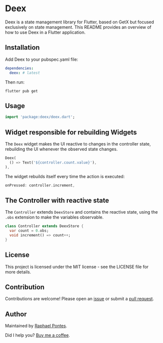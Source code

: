 # Deex

Deex is a state management library for Flutter, based on GetX but focused exclusively on state management. This README provides an overview of how to use Deex in a Flutter application.

## Installation
Add Deex to your pubspec.yaml file:

```yaml
dependencies:
  deex: # latest
```

Then run:

``` shell
flutter pub get
```

## Usage

```dart
import 'package:deex/deex.dart';
```

## Widget responsible for rebuilding Widgets

The `Deex` widget makes the UI reactive to changes in the controller state, rebuilding the UI whenever the observed state changes.

```dart
Deex(
  () => Text('${controller.count.value}'),
),
```

The widget rebuilds itself every time the action is executed:
```dart
onPressed: controller.increment,
```

## The Controller with reactive state
The `Controller` extends `DeexStore` and contains the reactive state, using the `.obs` extension to make the variables observable.

```dart
class Controller extends DeexStore {
  var count = 0.obs;
  void increment() => count++;
}
```

## License
This project is licensed under the MIT license - see the LICENSE file for more details.

## Contribution
Contributions are welcome! Please open an [issue](https://github.com/rkpontes/deex/issues) or submit a [pull request](https://github.com/rkpontes/deex/pulls).

## Author
Maintained by [Raphael Pontes](https://www.linkedin.com/in/raphaelkennedy/).

Did I help you? [Buy me a coffee](https://buymeacoffee.com/raphaelpontes).